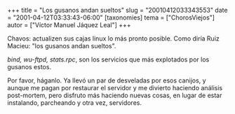 +++
title = "Los gusanos andan sueltos"
slug = "20010412033343553"
date = "2001-04-12T03:33:43-06:00"
[taxonomies]
tema = ["ChorosViejos"]
autor = ["Víctor Manuel Jáquez Leal"]
+++

Chavos: actualizen sus cajas linux lo más pronto posible. Como diría
Ruiz Macieu: "los gusanos andan sueltos".

*bind, wu-ftpd, stats.rpc*, son los servicios que más explotados por los
gusanos estos.

Por favor, háganlo. Ya llevó un par de desveladas por esos canijos, y
aunque me pagan por restaurar el servidor y me divierto haciendo
análisis post-mortem, pero disfruto más haciendo nuevas cosas, en lugar
de estar instalando, parcheando y otra vez, servidores.

